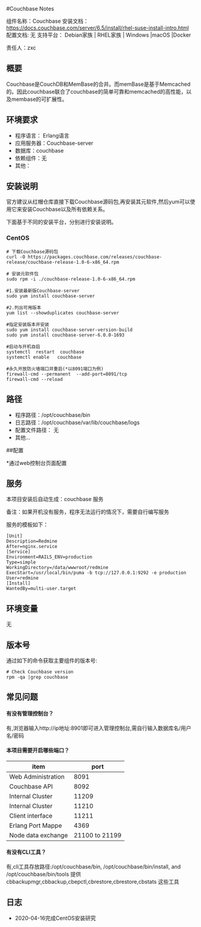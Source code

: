#Couchbase Notes

组件名称：Couchbase 
安装文档：https://docs.couchbase.com/server/6.5/install/rhel-suse-install-intro.html  
配置文档:   无
支持平台： Debian家族 | RHEL家族 | Windows |macOS |Docker  

责任人：zxc

## 概要
Couchbase是CouchDB和MemBase的合并。而memBase是基于Memcached的。因此couchbase联合了couchbase的简单可靠和memcached的高性能，以及membase的可扩展性。

## 环境要求

* 程序语言：  Erlang语言
* 应用服务器：Couchbase-server
* 数据库：couchbase
* 依赖组件：无
* 其他：

## 安装说明

官方建议从红帽仓库直接下载Couchbase源码包,再安装其元软件,然后yum可以使用它来安装Couchbase以及所有依赖关系。

下面基于不同的安装平台，分别进行安装说明。

### CentOS

```shell
# 下载Couchbase源码包
curl -O https://packages.couchbase.com/releases/couchbase-release/couchbase-release-1.0-6-x86_64.rpm

# 安装元软件包
sudo rpm -i ./couchbase-release-1.0-6-x86_64.rpm

#1.安装最新版Couchbase-server
sudo yum install couchbase-server

#2.列出可用版本
yum list --showduplicates couchbase-server

#指定安装版本并安装
sudo yum install couchbase-server-version-build
sudo yum install couchbase-server-6.0.0-1693

#启动与开机自启
systemctl  restart  couchbase
systemctl enable   couchbase

#永久开放防火墙端口并重启(*以8091端口为例)
firewall-cmd --permanent  --add-port=8091/tcp
firewall-cmd --reload
```

## 路径

* 程序路径：/opt/couchbase/bin
* 日志路径：/opt/couchbase/var/lib/couchbase/logs  
* 配置文件路径：  无
* 其他...

##配置

*通过web控制台页面配置

## 服务

本项目安装后自动生成：couchbase 服务

备注：如果开机没有服务，程序无法运行的情况下，需要自行编写服务

服务的模板如下：

```
[Unit]
Description=Redmine
After=nginx.service
[Service]
Environment=RAILS_ENV=production
Type=simple
WorkingDirectory=/data/wwwroot/redmine
ExecStart=/usr/local/bin/puma -b tcp://127.0.0.1:9292 -e production 
User=redmine
[Install]
WantedBy=multi-user.target
```

## 环境变量
无

## 版本号

通过如下的命令获取主要组件的版本号: 

```
# Check Couchbase version
rpm -qa |grep couchbase
```

## 常见问题

#### 有没有管理控制台？

有,浏览器输入http://ip地址:8901即可进入管理控制台,需自行输入数据库名/用户名/密码

#### 本项目需要开启哪些端口？

| item      | port  |
| --------- | ----- |
|Web Administration | 8091 |
| Couchbase API      | 8092 |
| Internal Cluster       | 11209|
| Internal Cluster       | 11210|
| Client interface      | 11211|
|Erlang Port Mappe | 4369 |
|Node data exchange | 21100 to 21199 |

#### 有没有CLI工具？
有,cli工具存放路径:/opt/couchbase/bin, /opt/couchbase/bin/install, and /opt/couchbase/bin/tools
提供 cbbackupmgr,cbbackup,cbepctl,cbrestore,cbrestore,cbstats 这些工具


## 日志

* 2020-04-16完成CentOS安装研究
